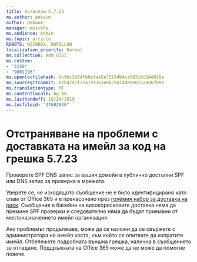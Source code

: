 ```yaml
---
title: Антиспам-5.7.23
ms.author: pebaum
author: pebaum
manager: mnirkhe
ms.audience: Admin
ms.topic: article
ROBOTS: NOINDEX, NOFOLLOW
localization_priority: Normal
ms.collection: Adm_O365
ms.custom:
- "3156"
- "9001196"
ms.openlocfilehash: 9c9bc2d04fb8efaa5e75194b4ca09316d24e018e
ms.sourcegitcommit: 07b47d7f3ca191363e6bc84140e8e01524d6f08e
ms.translationtype: MT
ms.contentlocale: bg-BG
ms.lasthandoff: 10/24/2019
ms.locfileid: "37682036"
---
```

# <a name="fix-email-delivery-issues-for-error-code-5723"></a>Отстраняване на проблеми с доставката на имейл за код на грешка 5.7.23

Проверете SPF DNS запис за вашия домейн в публично достъпни SPF или DNS запис за проверка в мрежата.

Уверете се, че изходящото съобщение не е било идентифицирано като спам от Office 365 и е пренасочено през [големия набор за доставка на риск](https://docs.microsoft.com/office365/SecurityCompliance/high-risk-delivery-pool-for-outbound-messages). Съобщения в басейна на високорисковите доставка няма да премине SPF проверки и следователно няма да бъдат приемани от местоназначението имейл организация.

Ако проблемът продължава, може да се наложи да се свържете с администратора на имейл хоста, към който се опитвате да изпратите имейл. Отбележете подробната външна грешка, налична в съобщението за отпадане.  Поддръжката на Office 365 може да не може да помогне повече.